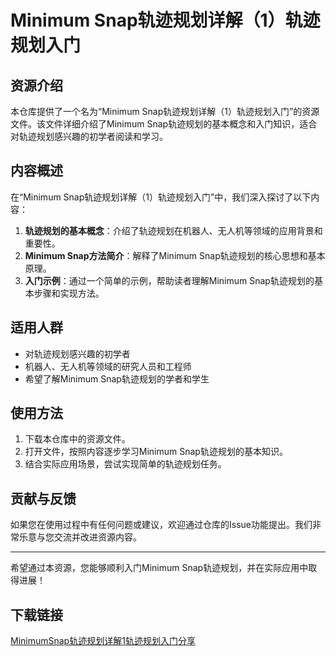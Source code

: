 # Minimum Snap轨迹规划详解（1）轨迹规划入门

## 资源介绍

本仓库提供了一个名为“Minimum Snap轨迹规划详解（1）轨迹规划入门”的资源文件。该文件详细介绍了Minimum Snap轨迹规划的基本概念和入门知识，适合对轨迹规划感兴趣的初学者阅读和学习。

## 内容概述

在“Minimum Snap轨迹规划详解（1）轨迹规划入门”中，我们深入探讨了以下内容：

1. **轨迹规划的基本概念**：介绍了轨迹规划在机器人、无人机等领域的应用背景和重要性。
2. **Minimum Snap方法简介**：解释了Minimum Snap轨迹规划的核心思想和基本原理。
3. **入门示例**：通过一个简单的示例，帮助读者理解Minimum Snap轨迹规划的基本步骤和实现方法。

## 适用人群

- 对轨迹规划感兴趣的初学者
- 机器人、无人机等领域的研究人员和工程师
- 希望了解Minimum Snap轨迹规划的学者和学生

## 使用方法

1. 下载本仓库中的资源文件。
2. 打开文件，按照内容逐步学习Minimum Snap轨迹规划的基本知识。
3. 结合实际应用场景，尝试实现简单的轨迹规划任务。

## 贡献与反馈

如果您在使用过程中有任何问题或建议，欢迎通过仓库的Issue功能提出。我们非常乐意与您交流并改进资源内容。

---

希望通过本资源，您能够顺利入门Minimum Snap轨迹规划，并在实际应用中取得进展！

## 下载链接

[MinimumSnap轨迹规划详解1轨迹规划入门分享](https://pan.quark.cn/s/6f12d76d1c69)